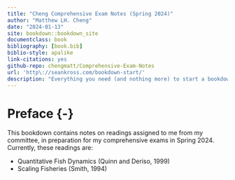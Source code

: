 ```yaml
--- 
title: "Cheng Comprehensive Exam Notes (Spring 2024)"
author: "Matthew LH. Cheng"
date: "2024-01-13"
site: bookdown::bookdown_site
documentclass: book
bibliography: [book.bib]
biblio-style: apalike
link-citations: yes
github-repo: chengmatt/Comprehensive-Exam-Notes
url: 'http\://seankross.com/bookdown-start/'
description: "Everything you need (and nothing more) to start a bookdown book."
---
```


# Preface {-}

This bookdown contains notes on readings assigned to me from my committee, in preparation for my comprehensive exams in Spring 2024. Currently, these readings are:

- Quantitative Fish Dynamics (Quinn and Deriso, 1999)
- Scaling Fisheries (Smith, 1994)
